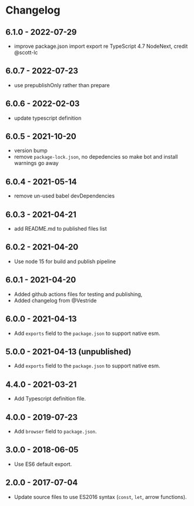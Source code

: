# Changelog

## 6.1.0 - 2022-07-29

* improve package.json import export re TypeScript 4.7 NodeNext, credit @scott-lc

## 6.0.7 - 2022-07-23

* use prepublishOnly rather than prepare

## 6.0.6 - 2022-02-03

* update typescript definition

## 6.0.5 - 2021-10-20

* version bump
* remove `package-lock.json`, no depedencies so make bot and install warnings go away

## 6.0.4 - 2021-05-14

* remove un-used babel devDependencies

## 6.0.3 - 2021-04-21

* add README.md to published files list

## 6.0.2 - 2021-04-20

* Use node 15 for build and publish pipeline

## 6.0.1 - 2021-04-20

* Added github actions files for testing and publishing,
* Added changelog from @Vestride

## 6.0.0 - 2021-04-13

* Add `exports` field to the `package.json` to support native esm.

## 5.0.0 - 2021-04-13 (unpublished)

* Add `exports` field to the `package.json` to support native esm.

## 4.4.0 - 2021-03-21

* Add Typescript definition file.

## 4.0.0 - 2019-07-23

* Add `browser` field to `package.json`.

## 3.0.0 - 2018-06-05

* Use ES6 default export.

## 2.0.0 - 2017-07-04

* Update source files to use ES2016 syntax (`const`, `let`, arrow functions).
